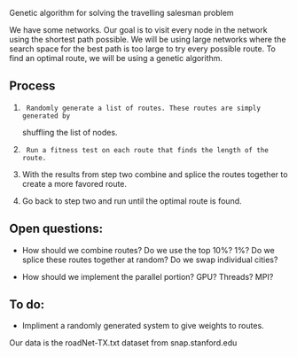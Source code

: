 Genetic algorithm for solving the travelling salesman problem

We have some networks. Our goal is to visit every node in the network
using the
shortest path possible. We will be using large networks where the
search space
for the best path is too large to try every possible route. To find an
optimal
route, we will be using a genetic algorithm.

Process
-------

1.      Randomly generate a list of routes. These routes are simply generated by 
	shuffling the list of nodes.

2.      Run a fitness test on each route that finds the length of the route.

3.	With the results from step two combine and splice the routes together to 
	create a more favored route.

4.	Go back to step two and run until the optimal route is found.

Open questions:
---------------

*	How should we combine routes? Do we use the top 10%? 1%? Do we splice these
	routes together at random? Do we swap individual cities?
	
*	How should we implement the parallel portion? GPU? Threads? MPI?

To do:
------

*	Impliment a randomly generated system to give weights to routes.

Our data is the roadNet-TX.txt dataset from snap.stanford.edu
